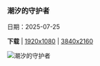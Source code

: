 ### 潮汐的守护者

日期：2025-07-25

**下载**  |  [1920x1080](https://cn.bing.com/th?id=OHR.MangroveTwilight_ZH-CN3596666263_1920x1080.jpg)  |  [3840x2160](https://cn.bing.com/th?id=OHR.MangroveTwilight_ZH-CN3596666263_UHD.jpg)

![潮汐的守护者](https://cn.bing.com/th?id=OHR.MangroveTwilight_ZH-CN3596666263_1920x1080.jpg "黄昏时的红树林，瓦拉基里海滩，松巴岛，印度尼西亚 (© Boonchet Ch./Getty Images)")

